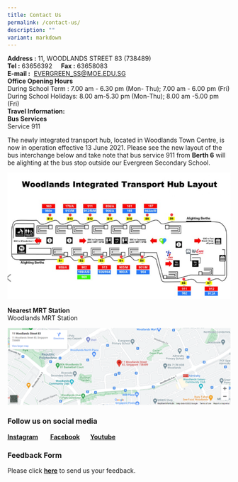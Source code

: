 ```yaml
---
title: Contact Us
permalink: /contact-us/
description: ""
variant: markdown
---
```

**Address :** 11, WOODLANDS STREET 83 (738489)  
**Tel :** 63656392     **Fax :** 63658083  
**E-mail :**  [EVERGREEN\_SS@MOE.EDU.SG](mailto:EVERGREEN_SS@MOE.EDU.SG)  
**Office Opening Hours**   
During School Term : 7.00 am - 6.30 pm (Mon- Thu); 7.00 am - 6.00 pm (Fri)  
During School Holidays: 8.00 am-5.30 pm (Mon-Thu); 8.00 am -5.00 pm (Fri)  
**Travel Information:**  
**Bus Services**  
Service 911

The newly integrated transport hub, located in Woodlands Town Centre, is now in operation effective 13 June 2021. Please see the new layout of the bus interchange below and take note that bus service 911 from **Berth 6** will be alighting at the bus stop outside our Evergreen Secondary School.

![](/images/Contact%20Us/C1.jpg)

**Nearest MRT Station**  
Woodlands MRT Station

![](/images/Contact%20Us/C2.png)

### **Follow us on social media**
**[Instagram](https://www.instagram.com/evergreen_secondary_official/)**        **[Facebook](https://www.facebook.com/EvergreenSecondary/)**     
**[Youtube](https://www.youtube.com/channel/UC5lg0o_1JDz1wfjEAHlHQ9A)**

### **Feedback Form**

Please click **[here](http://forms.cwp.sg/evergreensec/FormSM4PS)** to send us your feedback.